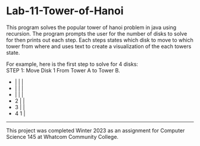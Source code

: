 # Lab-11-Tower-of-Hanoi

This program solves the popular tower of hanoi problem in java using recursion. The program prompts the user for the number of disks to solve for then prints out each step.
Each steps states which disk to move to which tower from where and uses text to create a visualization of the each towers state.  

For example, here is the first step to solve for 4 disks:  
STEP 1: Move Disk 1 From Tower A to Tower B.
-  |      |      |
-  |      |      |
-  |      |      |
-  2      |      |
-  3      |      |
-  4      1      |
------  -----  -----

This project was completed Winter 2023 as an assignment for Computer Science 145 at Whatcom Community College.
